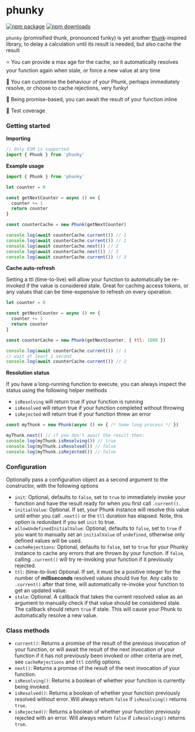 # phunky

[![npm package](https://img.shields.io/npm/v/phunky.svg)](https://www.npmjs.com/package/phunky)
[![npm downloads](https://img.shields.io/npm/dm/phunky.svg)](https://www.npmjs.com/package/phunky)

`phunky` (promisified thunk, pronounced funky) is yet another [thunk](https://en.wikipedia.org/wiki/Thunk)-inspired library, to delay a calculation until its result is needed, but also cache the result

:star: You can provide a max age for the cache, so it automatically resolves your function again when stale, or force a new value at any time

:tada: You can customise the behaviour of your Phunk, perhaps immediately resolve, or choose to cache rejections, very funky!

:goat: Being promise-based, you can await the result of your function inline

:100: Test coverage

### Getting started

**Importing**

```js
// Only ESM is supported
import { Phunk } from 'phunky'
```

**Example usage**

```js
import { Phunk } from 'phunky'

let counter = 0

const getNextCounter = async () => {
  counter += 1
  return counter
}

const counterCache = new Phunk(getNextCounter)

console.log(await counterCache.current()) // 1
console.log(await counterCache.current()) // 1
console.log(await counterCache.next()) // 2
console.log(await counterCache.next()) // 3
console.log(await counterCache.current()) // 3
```

**Cache auto-refresh**

Setting a ttl (time-to-live) will allow your function to automatically be re-invoked if the value is considered stale. Great for caching access tokens, or any values that can be time-expensive to refresh on every operation.

```js
let counter = 0

const getNextCounter = async () => {
  counter += 1
  return counter
}

const counterCache = new Phunk(getNextCounter, { ttl: 1000 })

console.log(await counterCache.current()) // 1
// wait at least 1 second
console.log(await counterCache.current()) // 2
```

**Resolution status**

If you have a long-running function to execute, you can always inspect the status using the following helper methods

- `isResolving` will return true if your function is running
- `isResolved` will return true if your function completed without throwing
- `isRejected` will return true if your function threw an error

```js
const myThunk = new Phunk(async () => { /* Some long process */ })

myThunk.next() // if you don't await the result then:
console.log(myThunk.isResolving()) // true
console.log(myThunk.isResolved()) // false
console.log(myThunk.isRejected()) // false
```

### Configuration

Optionally pass a configuration object as a second argument to the constructor, with the following options

* `init`: Optional, defaults to `false`, set to `true` to immediately invoke your function and have the result ready for when you first call `.current()`.
* `initialValue`: Optional. If set, your Phunk instance will resolve this value until either you call `.next()` or the `tll` duration has elapsed. Note, this option is redundant if you set `init` to true.
* `allowUndefinedInitialValue`: Optional, defaults to `false`, set to `true` if you want to manually set an `initialValue` of `undefined`, otherwise only defined values will be used.
* `cacheRejections`: Optional, defaults to `false`, set to `true` for your Phunky instance to cache any errors that are thrown by your function. If `false`, calling `.current()` will try re-invoking your function if it previously rejected.
* `ttl`: (time-to-live) Optional. If set, it must be a positive integer for the number of **milliseconds** resolved values should live for. Any calls to `.current()` after that time, will automatically re-invoke your function to get an updated value.
* `stale`: Optional. A callback that takes the current resolved value as an argument to manually check if that value should be considered stale. The callback should return `true` if stale. This will cause your Phunk to automatically resolve a new value.

### Class methods

* `current()`: Returns a promise of the result of the previous invocation of your function, or will await the result of the next invocation of your function if it has not previously been invoked or other criteria are met, see `cacheRejections` and `ttl` config options.
* `next()`: Returns a promise of the result of the next invocation of your function.
* `isResolving()`: Returns a boolean of whether your function is currently being invoked.
* `isResolved()`: Returns a boolean of whether your function previously resolved without error. Will always return `false` if `isResolving()` returns `true`.
* `isRejected()`: Returns a boolean of whether your function previously rejected with an error. Will always return `false` if `isResolving()` returns `true`.
